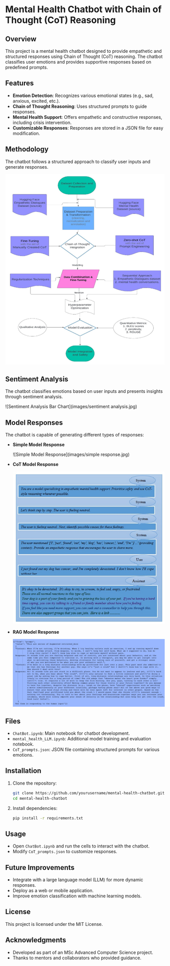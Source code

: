 # Mental Health Chatbot with Chain of Thought (CoT) Reasoning

## Overview
This project is a mental health chatbot designed to provide empathetic and structured responses using Chain of Thought (CoT) reasoning. The chatbot classifies user emotions and provides supportive responses based on predefined prompts.

## Features
- **Emotion Detection**: Recognizes various emotional states (e.g., sad, anxious, excited, etc.).
- **Chain of Thought Reasoning**: Uses structured prompts to guide responses.
- **Mental Health Support**: Offers empathetic and constructive responses, including crisis intervention.
- **Customizable Responses**: Responses are stored in a JSON file for easy modification.

## Methodology
The chatbot follows a structured approach to classify user inputs and generate responses.

![Methodology Flowchart](images/methodolgy_flowchart.jpg)

## Sentiment Analysis
The chatbot classifies emotions based on user inputs and presents insights through sentiment analysis.

![Sentiment Analysis Bar Chart](images/sentiment analysis.jpg)

## Model Responses
The chatbot is capable of generating different types of responses:

- **Simple Model Response**

  ![Simple Model Response](images/simple response.jpg)

- **CoT Model Response**

  ![CoT Model Response](images/CoT_prompts_response.jpg)

- **RAG Model Response**

  ![RAG Model Response](images/RAG_response.jpg)

## Files
- `ChatBot.ipynb`: Main notebook for chatbot development.
- `mental_health_LLM.ipynb`: Additional model training and evaluation notebook.
- `CoT_prompts.json`: JSON file containing structured prompts for various emotions.

## Installation
1. Clone the repository:
   ```sh
   git clone https://github.com/yourusername/mental-health-chatbot.git
   cd mental-health-chatbot
   ```
2. Install dependencies:
   ```sh
   pip install -r requirements.txt
   ```

## Usage
- Open `ChatBot.ipynb` and run the cells to interact with the chatbot.
- Modify `CoT_prompts.json` to customize responses.

## Future Improvements
- Integrate with a large language model (LLM) for more dynamic responses.
- Deploy as a web or mobile application.
- Improve emotion classification with machine learning models.

## License
This project is licensed under the MIT License.

## Acknowledgments
- Developed as part of an MSc Advanced Computer Science project.
- Thanks to mentors and collaborators who provided guidance.


